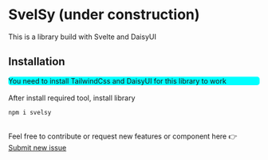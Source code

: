 # SvelSy (under construction)

This is a library build with Svelte and DaisyUI

## Installation

<div
	style="
background-color:cyan; 
border:1px; 
border-radius:5px;
text-color: red">
	You need to install TailwindCss and DaisyUI for
	this library to work
</div>

<br/>
After install required tool, install library
<br/>

```
npm i svelsy
```

<br/>
Feel free to contribute or request new features or component here 👉
<a href="https://github.com/yeupanhmaj/DaiSy/issues/new">Submit new issue</a>
<br/>
